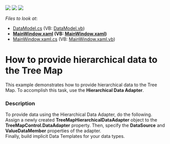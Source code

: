 <!-- default badges list -->
![](https://img.shields.io/endpoint?url=https://codecentral.devexpress.com/api/v1/VersionRange/128572110/22.2.2%2B)
[![](https://img.shields.io/badge/Open_in_DevExpress_Support_Center-FF7200?style=flat-square&logo=DevExpress&logoColor=white)](https://supportcenter.devexpress.com/ticket/details/T308576)
[![](https://img.shields.io/badge/📖_How_to_use_DevExpress_Examples-e9f6fc?style=flat-square)](https://docs.devexpress.com/GeneralInformation/403183)
<!-- default badges end -->
<!-- default file list -->
*Files to look at*:

* [DataModel.cs](./CS/TreeMapHierarchicalDataAdapterSample/DataModel.cs) (VB: [DataModel.vb](./VB/TreeMapHierarchicalDataAdapterSample/DataModel.vb))
* **[MainWindow.xaml](./CS/TreeMapHierarchicalDataAdapterSample/MainWindow.xaml) (VB: [MainWindow.xaml](./VB/TreeMapHierarchicalDataAdapterSample/MainWindow.xaml))**
* [MainWindow.xaml.cs](./CS/TreeMapHierarchicalDataAdapterSample/MainWindow.xaml.cs) (VB: [MainWindow.xaml.vb](./VB/TreeMapHierarchicalDataAdapterSample/MainWindow.xaml.vb))
<!-- default file list end -->
# How to provide hierarchical data to the Tree Map


This example demonstrates how to provide hierarchical data to the Tree Map. To accomplish this task, use the <strong>Hierarchical Data Adapter</strong>.


<h3>Description</h3>

To provide data using the Hierarchical Data Adapter, do the following.<br />Assign a newly created <strong>TreeMapHierarchicalDataAdapter</strong> object to the <strong>TreeMapControl.DataAdapter</strong> property. Then, specify the <strong>DataSource</strong> and <strong>ValueDataMember</strong> properties of the adapter.<br />Finally, build implicit Data Templates for your data types.

<br/>


